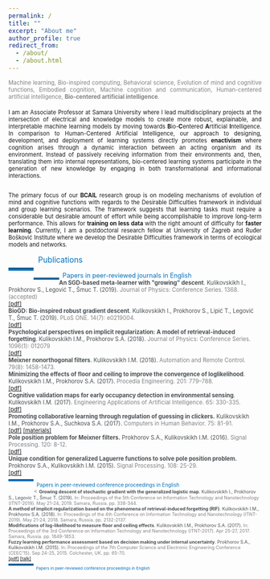 ```yaml
---
permalink: /
title: ""
excerpt: "About me"
author_profile: true
redirect_from: 
  - /about/
  - /about.html
---
```



<div style ="text-align: justify;">
<span style ="color:gray; font-size:80%; ">
Machine learning, Bio-inspired computing, Behavioral science, Evolution of mind and cognitive functions, Embodied cognition, Machine cognition and communication, Human-centered artificial intelligence, <strong>Bio-centered artificial intelligence</strong>. 
</span><br><br>

<span style ="font-size:80%; ">
I am an Associate Professor at Samara University where I lead multidisciplinary projects at the intersection of electrical and knowledge models to create more robust, explainable, and interpretable  machine learning models by  moving towards <b>B</b>io-<b>C</b>entered <b>A</b>rtificial <b>I</b>ntelligence. In comparison to Human-Centered Artificial Intelligence, our approach to designing, development, and deployment of learning systems directly promotes <strong>enactivism</strong> where cognition arises through a dynamic interaction between an acting organism and its environment. Instead of passively receiving information from their environments and, then, translating them into internal representations, bio-centered learning systems participate in the generation of new knowledge by engaging in both transformational and informational interactions.<br><br>

The primary focus of our <b>BCAIL</b> research group is on modeling mechanisms of evolution of mind and cognitive functions with regards to the Desirable Difficulties  framework in individual and group learning scenarios. The framework suggests that learning tasks must require a considerable but desirable amount of effort while being accomplishable to improve long-term performance. 
This allows for <strong>training on less data</strong> with the right amount of difficulty for <strong>faster learning</strong>. Currently, I am a postdoctoral research fellow at University of Zagreb and Ruđer Bošković Institute where we develop the Desirable Difficulties framework in terms of ecological models and networks.  
</span>
</div>

<p style="float:left;">
    <hr style="float:left; border-bottom: 5px solid #0070bc; width: 10%; clear: none; position: relative; top: 1.0em;"/>
</p>
<a name="publications"></a>
<div style="font-size:110%; color: #0070bc">
    &nbsp; Publications
</div>



<p style="float:left;">
    <hr style="float:left; border-bottom: 3px solid #0070bc; width: 10%; clear: none; position: relative; top: 0.85em;"/>
</p>
<div style="font-size:90%; color: #0070bc;">
&nbsp; Papers in peer-reviewed journals in English
</div>

<span style ="font-size:80%; ">
<span style="color:#494e52">
<b>An SGD-based meta-learner with "growing" descent</b>.
Kulikovskikh I., Prokhorov S., Legović T., Šmuc T. (2019). 
<span style="color:gray">
Journal of Physics: Conference Series. 1368. (accepted)<br>
<a href="https://ilonakulikovskikh.github.io/files/kulikovskikh2019.pdf">[pdf]</a><br>
<span style="color:#494e52">
<b>BioGD: Bio-inspired robust gradient descent</b>.
Kulikovskikh I., Prokhorov S., Lipić T., Legović T., Šmuc T. (2019). 
<span style="color:gray">
PLoS ONE. 14(7): e0219004.<br>
<a href="https://ilonakulikovskikh.github.io/files/kulikovskikh2019_1.pdf">[pdf]</a><br>
<span style="color:#494e52">
<b>Psychological perspectives on implicit regularization: A model of retrieval-induced forgetting</b>.
<span style="color:#494e52">
Kulikovskikh I.M., Prokhorov S.A. (2018). 
<span style="color:gray">
Journal of Physics: Conference Series. 1096(1): 012079<br>
<a href="https://ilonakulikovskikh.github.io/files/kulikovskikh2018.pdf">[pdf]</a><br>
<span style="color:#494e52">
<b>Meixner nonorthogonal filters</b>.
Kulikovskikh I.M. (2018). 
<span style="color:gray">
Automation and Remote Control. 79(8): 1458-1473.<br>
<span style="color:#494e52">
<b>Minimizing the effects of floor and ceiling to improve the convergence of loglikelihood</b>.
Kulikovskikh I.M., Prokhorov S.A. (2017). 
<span style="color:gray">
Procedia Engineering. 201: 779–788.<br>
<a href="https://ilonakulikovskikh.github.io/files/kulikovskikh2017_1.pdf">[pdf]</a><br>
<span style="color:#494e52">
<b>Cognitive validation maps for early occupancy detection in environmental sensing</b>.
Kulikovskikh I.M. (2017). 
<span style="color:gray">
Engineering Applications of Artificial Intelligence. 65: 330-335.<br>
<a href="https://ilonakulikovskikh.github.io/files/kulikovskikh2017_2.pdf">[pdf]</a><br>
<span style="color:#494e52">
<b>Promoting collaborative learning through regulation of guessing in clickers.</b>
Kulikovskikh I.M., Prokhorov S.A., Suchkova S.A. (2017). 
<span style="color:gray">
Computers in Human Behavior. 75: 81-91.<br>
<a href="https://ilonakulikovskikh.github.io/files/kulikovskikh2017.pdf">[pdf]</a>
<a href="https://ilonakulikovskikh.github.io/files/materials_kulikovskikh2017.pdf">[materials]</a><br>
<span style="color:#494e52">
<b>Pole position problem for Meixner filters.</b>
Prokhorov S.A., Kulikovskikh I.M. (2016).
<span style="color:gray">
Signal Processing. 120: 8-12.<br>
<a href="https://ilonakulikovskikh.github.io/files/prokhorov2016.pdf">[pdf]</a><br>
<span style="color:#494e52">
<b>Unique condition for generalized  Laguerre functions to solve pole position problem. </b>
Prokhorov S.A., Kulikovskikh I.M. (2015).
<span style="color:gray">
Signal Processing. 108: 25-29. <br>
<a href="https://ilonakulikovskikh.github.io/files/prokhorov2015.pdf">[pdf]</a><br>


<p style="float:left;">
    <hr style="float:left; border-bottom: 3px solid #0070bc; width: 10%; clear: none; position: relative; top: -0.5em;"/>
</p>

<div style="font-size:90%; color: #0070bc;">
&nbsp; Papers in peer-reviewed conference proceedings in English
</div><

<span style ="font-size:80%; ">
<span style="color:#494e52">
<b> Growing descent of stochastic gradient with
the generalized logistic map</b>.
Kulikovskikh I., Prokhorov S., Legovic T., Šmuc T. (2019). 
<span style="color:gray">
In: Proceedings of the 5th Conference on Information Technology and
Nanotechnology (ITNT-2019). May 21-24, 2019. Samara, Russia. pp. 338-344.<br>
<span style="color:#494e52">
<b> A method of implicit regularization based on the phenomena of
retrieval-induced forgetting (RIF)</b>.
Kulikovskikh I.M., Prokhorov S.A. (2018). 
<span style="color:gray">
In: Proceedings of the 4th Conference on Information Technology and
Nanotechnology (ITNT-2019). May 21-24, 2018. Samara, Russia. pp. 2132-2137.<br>
<span style="color:#494e52">
<b> Modifications of log-likelihood to measure floor and ceiling
effects</b>.
Kulikovskikh I.M., Prokhorov S.A. (2017). 
<span style="color:gray">
In: Proceedings of the 3rd Conference on Information Technology and Nanotechnology
(ITNT-2017). Apr 25-27, 2017. Samara, Russia. pp. 1849-1853.<br>
<span style="color:#494e52">
<b> Fuzzy learning performance assessment based on decision
making under internal uncertainty</b>.
Prokhorov S.A., Kulikovskikh I.M. (2015). 
<span style="color:gray">
In: Proceedings of the 7th Computer Science and Electronic
Engineering Conference (CEEC’15). Sep 24-25, 2015. Colchester, UK. pp. 65-70.<br>
<a href="https://ilonakulikovskikh.github.io/files/prokhorov2015_1.pdf">[pdf]</a>
<a href="https://ilonakulikovskikh.github.io/files/talk_prokhorov2015_1.pdf">[talk]</a><br>
 
 <p style="float:left;">
     <hr style="float:left; border-bottom: 3px solid #0070bc; width: 10%; clear: none; position: relative; top: -0.5em;"/>
 </p>
 <div style="font-size:90%; color: #0070bc;">
 &nbsp; Papers in peer-reviewed conference proceedings in English
 </div>
 <span style ="font-size:80%; ">
